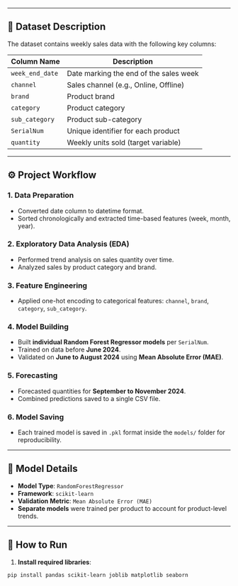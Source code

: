 
---

## 📄 Dataset Description

The dataset contains weekly sales data with the following key columns:

| Column Name      | Description                                 |
|------------------|---------------------------------------------|
| `week_end_date`  | Date marking the end of the sales week      |
| `channel`        | Sales channel (e.g., Online, Offline)       |
| `brand`          | Product brand                               |
| `category`       | Product category                            |
| `sub_category`   | Product sub-category                        |
| `SerialNum`      | Unique identifier for each product          |
| `quantity`       | Weekly units sold (target variable)         |

---

## ⚙️ Project Workflow

### 1. Data Preparation
- Converted date column to datetime format.
- Sorted chronologically and extracted time-based features (week, month, year).

### 2. Exploratory Data Analysis (EDA)
- Performed trend analysis on sales quantity over time.
- Analyzed sales by product category and brand.

### 3. Feature Engineering
- Applied one-hot encoding to categorical features: `channel`, `brand`, `category`, `sub_category`.

### 4. Model Building
- Built **individual Random Forest Regressor models** per `SerialNum`.
- Trained on data before **June 2024**.
- Validated on **June to August 2024** using **Mean Absolute Error (MAE)**.

### 5. Forecasting
- Forecasted quantities for **September to November 2024**.
- Combined predictions saved to a single CSV file.

### 6. Model Saving
- Each trained model is saved in `.pkl` format inside the `models/` folder for reproducibility.

---

## 🧪 Model Details

- **Model Type**: `RandomForestRegressor`
- **Framework**: `scikit-learn`
- **Validation Metric**: `Mean Absolute Error (MAE)`
- **Separate models** were trained per product to account for product-level trends.

---

## 🚀 How to Run

1. **Install required libraries**:
```bash
pip install pandas scikit-learn joblib matplotlib seaborn
